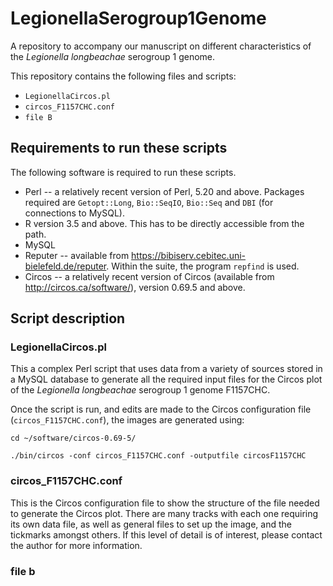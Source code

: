# LegionellaSerogroup1Genome
A repository to accompany our manuscript on different characteristics of the *Legionella longbeachae* serogroup 1 genome.

This repository contains the following files and scripts:
* `LegionellaCircos.pl`
* `circos_F1157CHC.conf`
* `file B`


## Requirements to run these scripts 

The following software is required to run these scripts.

* Perl -- a relatively recent version of Perl, 5.20 and above.  Packages required are `Getopt::Long`, `Bio::SeqIO`, `Bio::Seq` and `DBI` (for connections to MySQL).
* R version 3.5 and above.  This has to be directly accessible from the path. 
* MySQL
* Reputer -- available from https://bibiserv.cebitec.uni-bielefeld.de/reputer.  Within the suite, the program `repfind` is used.
* Circos -- a relatively recent version of Circos (available from http://circos.ca/software/), version 0.69.5 and above.


## Script description

### LegionellaCircos.pl

This a complex Perl script that uses data from a variety of sources stored in a MySQL database to generate all the required input files for the Circos plot of the *Legionella longbeachae* serogroup 1 genome F1157CHC.  

Once the script is run, and edits are made to the Circos configuration file (`circos_F1157CHC.conf`), the images are generated using:

`cd ~/software/circos-0.69-5/`

`./bin/circos -conf circos_F1157CHC.conf -outputfile circosF1157CHC`


### circos_F1157CHC.conf

This is the Circos configuration file to show the structure of the file needed to generate the Circos plot.  There are many tracks with each one requiring its own data file, as well as general files to set up the image, and the tickmarks amongst others.  If this level of detail is of interest, please contact the author for more information. 


### file b


